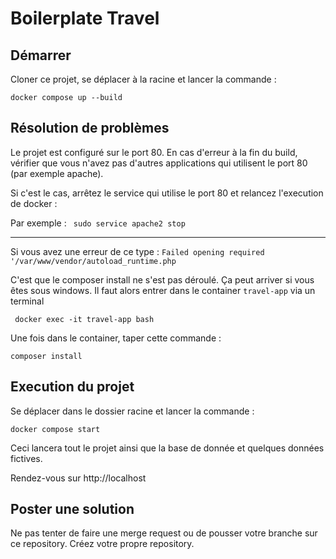 # Boilerplate Travel

## Démarrer
Cloner ce projet, se déplacer à la racine et lancer la commande :

```docker compose up --build```

## Résolution de problèmes

Le projet est configuré sur le port 80. En cas d'erreur à la fin du build, vérifier que vous n'avez pas d'autres applications qui utilisent le port 80 (par exemple apache).

Si c'est le cas, arrêtez le service qui utilise le port 80 et relancez l'execution de docker :

Par exemple : ``` sudo service apache2 stop```

___

Si vous avez une erreur de ce type :
```Failed opening required '/var/www/vendor/autoload_runtime.php```

C'est que le composer install ne s'est pas déroulé. Ça peut arriver si vous êtes sous windows. Il faut alors entrer dans le container ```travel-app``` via un terminal 

``` docker exec -it travel-app bash```

Une fois dans le container, taper cette commande :

```composer install```

## Execution du projet

Se déplacer dans le dossier racine et lancer la commande :

```docker compose start```

Ceci lancera tout le projet ainsi que la base de donnée et quelques données fictives. 

Rendez-vous sur http://localhost


## Poster une solution

Ne pas tenter de faire une merge request ou de pousser votre branche sur ce repository. Créez votre propre repository.


